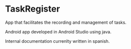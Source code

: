 # TaskRegister

App that facilitates the recording and management of tasks.

Android app developed in Android Studio using java.

Internal documentation currenlty written in spanish.

